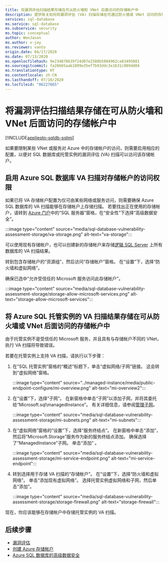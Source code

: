 ```yaml
---
title: 将漏洞评估扫描结果存储在可从防火墙和 VNet 后面访问的存储帐户中
description: 提供有关如何将漏洞评估 (VA) 扫描存储在可通过防火墙或 VNet 访问的存储帐户中的说明
services: sql-database
ms.service: sql-database
ms.subservice: security
ms.topic: conceptual
author: WenJason
ms.author: v-jay
ms.reviewer: vanto
origin.date: 04/17/2020
ms.date: 07/13/2020
ms.openlocfilehash: 9e234878639f24d07e2580b5084962ca83495081
ms.sourcegitcommit: fa26665aab1899e35ef7b93ddc3e1631c009dd04
ms.translationtype: HT
ms.contentlocale: zh-CN
ms.lasthandoff: 07/10/2020
ms.locfileid: "86227665"
---
```

# <a name="store-vulnerability-assessment-scan-results-in-a-storage-account-accessible-behind-firewalls-and-vnets"></a>将漏洞评估扫描结果存储在可从防火墙和 VNet 后面访问的存储帐户中
[!INCLUDE[appliesto-sqldb-sqlmi](../includes/appliesto-sqldb-sqlmi.md)]

如果要限制某些 VNet 或服务对 Azure 中的存储帐户的访问，则需要启用相应的配置，以便对 SQL 数据库或托管实例的漏洞评估 (VA) 扫描可以访问该存储帐户。

## <a name="enable-azure-sql-database-va-scanning-access-to-the-storage-account"></a>启用 Azure SQL 数据库 VA 扫描对存储帐户的访问权限

如果已将 VA 存储帐户配置为仅可由某些网络或服务访问，则需要确保 Azure SQL 数据库的 VA 扫描能够在存储帐户上存储扫描。 若要找出正在使用的存储帐户，请转到 [Azure 门户](https://portal.azure.cn)中的“SQL 服务器”窗格，在“安全性”下选择“高级数据安全”。

:::image type="content" source="media/sql-database-vulnerability-assessment-storage/va-storage.png" alt-text="va-storage":::

可以使用现有存储帐户，也可以创建新的存储帐户来存储[逻辑 SQL Server](logical-servers.md) 上所有数据库的 VA 扫描结果。

转到包含存储帐户的“资源组”，然后访问“存储帐户”窗格。 在“设置”下，选择“防火墙和虚拟网络”。

确保已选中“允许受信任的 Microsoft 服务访问此存储帐户”。

:::image type="content" source="media/sql-database-vulnerability-assessment-storage/storage-allow-microsoft-services.png" alt-text="storage-allow-microsoft-services":::

## <a name="store-va-scan-results-for-azure-sql-managed-instance-in-a-storage-account-that-can-be-accessed-behind-a-firewall-or-vnet"></a>将 Azure SQL 托管实例的 VA 扫描结果存储在可从防火墙或 VNet 后面访问的存储帐户中

由于托管实例不是受信任的 Microsoft 服务，并且具有与存储帐户不同的 VNet，执行 VA 扫描将导致错误。

若要在托管实例上支持 VA 扫描，请执行以下步骤：

1. 在“SQL 托管实例”窗格的“概述”标题下，单击“虚拟网络/子网”链接。 这会转到“虚拟网络”窗格。

   :::image type="content" source="../managed-instance/media/public-endpoint-configure/mi-overview.png" alt-text="mi-overview2":::

1. 在“设置”下，选择“子网”。 在新窗格中单击“子网”以添加子网，并将其委托给“Microsoft.sql\managedInstance”。 有关详细信息，请参阅[管理子网](../../virtual-network/virtual-network-manage-subnet.md)。

   :::image type="content" source="media/sql-database-vulnerability-assessment-storage/mi-subnets.png" alt-text="mi-subnets":::

1. 在“虚拟网络”窗格的“设置”下，选择“服务终结点”。 在新窗格中单击“添加”，然后将“Microsoft.Storage”服务作为新的服务终结点添加。 确保选择了“ManagedInstance”子网。 单击“添加” 。

   :::image type="content" source="media/sql-database-vulnerability-assessment-storage/mi-service-endpoint.png" alt-text="mi-service-endpoint":::

1. 转到选择用于存储 VA 扫描的“存储帐户”。 在“设置”下，选择“防火墙和虚拟网络”。 单击“添加现有虚拟网络”。 选择托管实例虚拟网络和子网，然后单击“添加”。

   :::image type="content" source="media/sql-database-vulnerability-assessment-storage/storage-firewall.png" alt-text="storage-firewall":::

现在，你应该能够在存储帐户中存储托管实例的 VA 扫描。

## <a name="next-steps"></a>后续步骤

- [漏洞评估](sql-vulnerability-assessment.md)
- [创建 Azure 存储帐户](../../storage/common/storage-account-create.md)
- [Azure SQL 数据库的高级数据安全](advanced-data-security.md)
